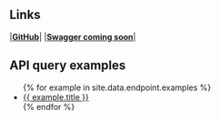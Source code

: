 ## Links

|[**GitHub**](https://github.com/waagsociety/citysdk-ld)|
|[**Swagger coming soon**]()|

## API query examples

<ul>
{% for example in site.data.endpoint.examples %}
  <li>
    <a href="{{ site.baseurl }}/map#{{ example.url }}">{{ example.title }}</a>
  </li>
{% endfor %}
</ul>
